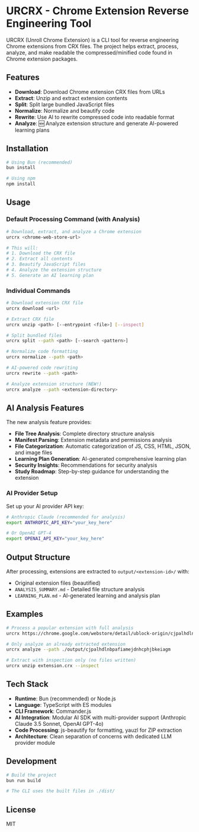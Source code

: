 # URCRX - Chrome Extension Reverse Engineering Tool

URCRX (Unroll Chrome Extension) is a CLI tool for reverse engineering Chrome extensions from CRX files. The project helps extract, process, analyze, and make readable the compressed/minified code found in Chrome extension packages.

## Features

- **Download**: Download Chrome extension CRX files from URLs
- **Extract**: Unzip and extract extension contents 
- **Split**: Split large bundled JavaScript files
- **Normalize**: Normalize and beautify code
- **Rewrite**: Use AI to rewrite compressed code into readable format
- **Analyze**: 🆕 Analyze extension structure and generate AI-powered learning plans

## Installation

```bash
# Using Bun (recommended)
bun install

# Using npm
npm install
```

## Usage

### Default Processing Command (with Analysis)
```bash
# Download, extract, and analyze a Chrome extension
urcrx <chrome-web-store-url>

# This will:
# 1. Download the CRX file
# 2. Extract all contents
# 3. Beautify JavaScript files  
# 4. Analyze the extension structure
# 5. Generate an AI learning plan
```

### Individual Commands

```bash
# Download extension CRX file
urcrx download <url>

# Extract CRX file
urcrx unzip <path> [--entrypoint <file>] [--inspect]

# Split bundled files
urcrx split --path <path> [--search <pattern>]

# Normalize code formatting  
urcrx normalize --path <path>

# AI-powered code rewriting
urcrx rewrite --path <path>

# Analyze extension structure (NEW!)
urcrx analyze --path <extension-directory>
```

## AI Analysis Features

The new analysis feature provides:

- **File Tree Analysis**: Complete directory structure analysis
- **Manifest Parsing**: Extension metadata and permissions analysis
- **File Categorization**: Automatic categorization of JS, CSS, HTML, JSON, and image files
- **Learning Plan Generation**: AI-generated comprehensive learning plan
- **Security Insights**: Recommendations for security analysis
- **Study Roadmap**: Step-by-step guidance for understanding the extension

### AI Provider Setup

Set up your AI provider API key:

```bash
# Anthropic Claude (recommended for analysis)
export ANTHROPIC_API_KEY="your_key_here"

# Or OpenAI GPT-4
export OPENAI_API_KEY="your_key_here"
```

## Output Structure

After processing, extensions are extracted to `output/<extension-id>/` with:

- Original extension files (beautified)
- `ANALYSIS_SUMMARY.md` - Detailed file structure analysis
- `LEARNING_PLAN.md` - AI-generated learning and analysis plan

## Examples

```bash
# Process a popular extension with full analysis
urcrx https://chrome.google.com/webstore/detail/ublock-origin/cjpalhdlnbpafiamejdnhcphjbkeiagm

# Only analyze an already extracted extension
urcrx analyze --path ./output/cjpalhdlnbpafiamejdnhcphjbkeiagm

# Extract with inspection only (no files written)
urcrx unzip extension.crx --inspect
```

## Tech Stack

- **Runtime**: Bun (recommended) or Node.js
- **Language**: TypeScript with ES modules  
- **CLI Framework**: Commander.js
- **AI Integration**: Modular AI SDK with multi-provider support (Anthropic Claude 3.5 Sonnet, OpenAI GPT-4o)
- **Code Processing**: js-beautify for formatting, yauzl for ZIP extraction
- **Architecture**: Clean separation of concerns with dedicated LLM provider module

## Development

```bash
# Build the project
bun run build

# The CLI uses the built files in ./dist/
```

## License

MIT
